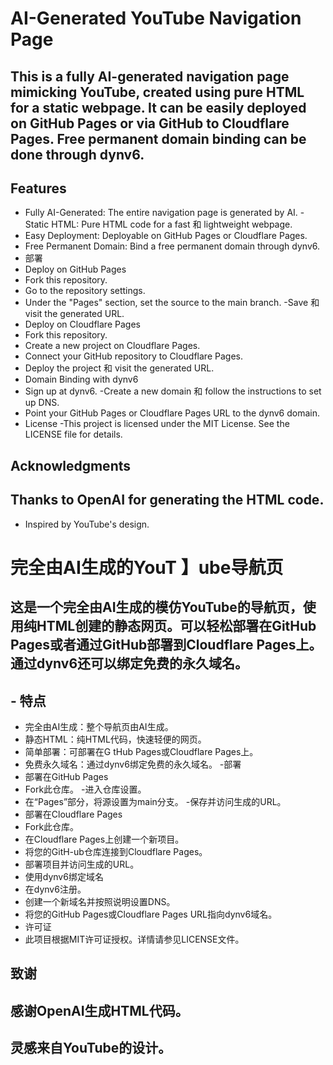 # AI-Generated YouTube Navigation Page
##  This is a fully AI-generated navigation page mimicking YouTube, created using pure HTML for a static webpage. It can be easily deployed on GitHub Pages or via GitHub to Cloudflare Pages. Free permanent domain binding can be done through dynv6.

## Features
- Fully AI-Generated: The entire navigation page is generated by AI.
 -Static HTML: Pure HTML code for a fast 和 lightweight webpage.
- Easy Deployment: Deployable on GitHub Pages or Cloudflare Pages.
- Free Permanent Domain: Bind a free permanent domain through dynv6.
- 部署
- Deploy on GitHub Pages
- Fork this repository.
- Go to the repository settings.
- Under the "Pages" section, set the source to the main branch.
 -Save 和 visit the generated URL.
- Deploy on Cloudflare Pages
- Fork this repository.
- Create a new project on Cloudflare Pages.
- Connect your GitHub repository to Cloudflare Pages.
- Deploy the project 和 visit the generated URL.
- Domain Binding with dynv6
- Sign up at dynv6.
 -Create a new domain 和 follow the instructions to set up DNS.
- Point your GitHub Pages or Cloudflare Pages URL to the dynv6 domain.
- License
-This project is licensed under the MIT License. See the LICENSE file for details.

## Acknowledgments
## Thanks to OpenAI for generating the HTML code.
- Inspired by YouTube's design.
# 完全由AI生成的YouT 】ube导航页
## 这是一个完全由AI生成的模仿YouTube的导航页，使用纯HTML创建的静态网页。可以轻松部署在GitHub Pages或者通过GitHub部署到Cloudflare Pages上。通过dynv6还可以绑定免费的永久域名。

## - 特点
- 完全由AI生成：整个导航页由AI生成。
- 静态HTML：纯HTML代码，快速轻便的网页。
- 简单部署：可部署在G tHub Pages或Cloudflare Pages上。
- 免费永久域名：通过dynv6绑定免费的永久域名。
-部署
- 部署在GitHub Pages
- Fork此仓库。
-进入仓库设置。
- 在“Pages”部分，将源设置为main分支。
-保存并访问生成的URL。
- 部署在Cloudflare Pages
- Fork此仓库。
- 在Cloudflare Pages上创建一个新项目。
- 将您的GitH-ub仓库连接到Cloudflare Pages。
- 部署项目并访问生成的URL。
- 使用dynv6绑定域名
- 在dynv6注册。
- 创建一个新域名并按照说明设置DNS。
- 将您的GitHub Pages或Cloudflare Pages URL指向dynv6域名。
- 许可证
 - 此项目根据MIT许可证授权。详情请参见LICENSE文件。
 
## 致谢
## 感谢OpenAI生成HTML代码。
## 灵感来自YouTube的设计。
